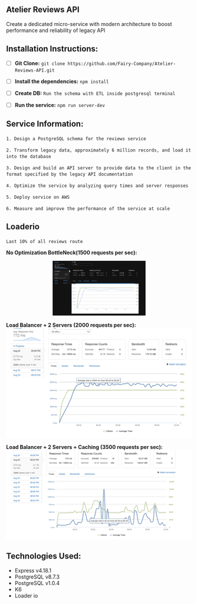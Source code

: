 ## Atelier Reviews API

Create a dedicated micro-service with modern architecture to boost performance and reliability of legacy API

## Installation Instructions:

- [ ] **Git Clone:** `git clone https://github.com/Fairy-Company/Atelier-Reviews-API.git`


- [ ] **Install the dependencies:**
`npm install`


- [ ] **Create DB:**
`Run the schema with ETL inside postgresql terminal`


- [ ] **Run the service:**
`npm run server-dev`

## Service Information:

`1. Design a PostgreSQL schema for the reviews service`

`2. Transform legacy data, approximately 6 million records, and load it into the database`

`3. Design and build an API server to provide data to the client in the format specified by the legacy API documentation`

`4. Optimize the service by analyzing query times and server responses`

`5. Deploy service on AWS`

`6. Measure and improve the performance of the service at scale`

## Loaderio
`Last 10% of all reviews route`
<p style="font-weight:bold">
No Optimization BottleNeck(1500 requests per sec):
  </p>
<p align="center">
<img src="/assets/1500RPS-NO.png" alt="1500 requests per sec with No optimization" width="50%"/>
</p>

**Load Balancer + 2 Servers (2000 requests per sec):**
![2000 requests per sec with Load Balancer(NGINX) and two servers](/assets/2LB2000RPS.png)

**Load Balancer + 2 Servers + Caching (3500 requests per sec):**
![3500 requests per sec with Load Balancer(NGINX), two servers, and NGINX caching](/assets/2LBC3500RPS.png)

## Technologies Used:

- Express v4.18.1
- PostgreSQL v8.7.3
- PostgreSQL v1.0.4
- K6
- Loader io


